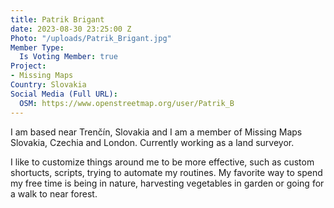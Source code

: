 ```yaml
---
title: Patrik Brigant
date: 2023-08-30 23:25:00 Z
Photo: "/uploads/Patrik_Brigant.jpg"
Member Type:
  Is Voting Member: true
Project:
- Missing Maps
Country: Slovakia
Social Media (Full URL):
  OSM: https://www.openstreetmap.org/user/Patrik_B
---
```


I am based near Trenčín, Slovakia and I am  a member of Missing Maps Slovakia, Czechia and London. Currently working as a land surveyor.

I like to customize things around me to be more effective, such as custom shortucts, scripts, trying to automate my routines. My favorite way to spend my free time is being in nature, harvesting vegetables in garden or going for a walk to near forest.